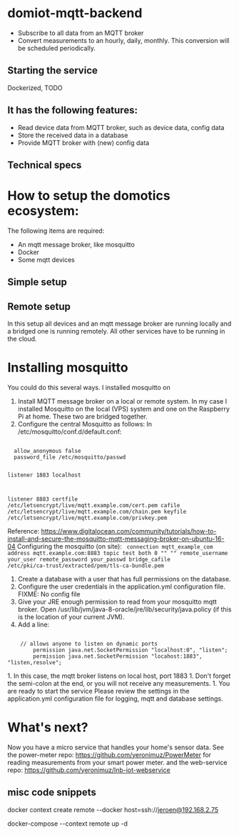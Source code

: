 # domiot-mqtt-backend
* Subscribe to all data from an MQTT broker
* Convert measurements to an hourly, daily, monthly. This conversion will be scheduled periodically.

## Starting the service
Dockerized, TODO
  
## It has the following features:
* Read device data from MQTT broker, such as device data, config data
* Store the received data in a database
* Provide MQTT broker with (new) config data

## Technical specs

# How to setup the domotics ecosystem:
The following items are required:
* An mqtt message broker, like mosquitto
* Docker
* Some mqtt devices
## Simple setup

## Remote setup
In this setup all devices and an mqtt message broker are running locally and a bridged one is running remotely. All other services have to be running in the cloud.

# Installing mosquitto
You could do this several ways. I installed mosquitto on 
1. Install MQTT message broker on a local or remote system. In my case I installed Mosquitto on the local (VPS) system and one on the Raspberry Pi at home. These two are bridged together.
1. Configure the central Mosquitto as follows: In /etc/mosquitto/conf.d/default.conf:
<code>
  allow_anonymous false
  password_file /etc/mosquitto/passwd
  
  listener 1883 localhost
  
  listener 8883
  certfile /etc/letsencrypt/live/mqtt.example.com/cert.pem
  cafile /etc/letsencrypt/live/mqtt.example.com/chain.pem
  keyfile /etc/letsencrypt/live/mqtt.example.com/privkey.pem
</code>

Reference: https://www.digitalocean.com/community/tutorials/how-to-install-and-secure-the-mosquitto-mqtt-messaging-broker-on-ubuntu-16-04
Configuring the mosquitto (on site):
<code>
  connection mqtt_example_com
  address mqtt.example.com:8883
  topic test both 0 "" ""
  remote_username your_user
  remote_password your_passwd
  bridge_cafile /etc/pki/ca-trust/extracted/pem/tls-ca-bundle.pem
</code>
1. Create a database with a user that has full permissions on the database.
1. Configure the user credentials in the application.yml configuration file. FIXME: No config file
1. Give your JRE enough permission to read from your mosquitto mqtt broker. Open /usr/lib/jvm/java-8-oracle/jre/lib/security/java.policy (if this is the location of your current JVM).
1. Add a line: 
<code>
    // allows anyone to listen on dynamic ports
        permission java.net.SocketPermission "localhost:0", "listen";
        permission java.net.SocketPermission "locahost:1883", "listen,resolve";
    
</code>
1. In this case, the mqtt broker listens on local host, port 1883
1. Don't forget the semi-colon at the end, or you will not receive any measurements.
1. You are ready to start the service
Please review the settings in the application.yml configuration file for logging, mqtt and database settings.

# What's next?
Now you have a micro service that handles your home's sensor data.
See the power-meter repo: https://github.com/yeronimuz/PowerMeter for reading measurements from your smart power meter.
and the web-service repo: https://github.com/yeronimuz/lnb-iot-webservice

## misc code snippets
docker context create remote --docker host=ssh://jeroen@192.168.2.75

docker-compose --context remote up -d
